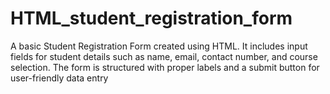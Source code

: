 # HTML_student_registration_form

A basic Student Registration Form created using HTML. It includes input fields for student details such as name, email, contact number, and course selection. The form is structured with proper labels and a submit button for user-friendly data entry
